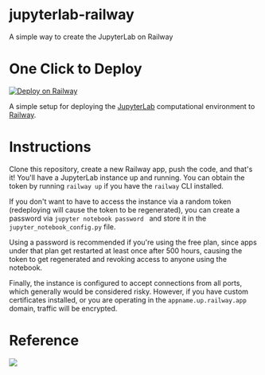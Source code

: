 # jupyterlab-railway
A simple way to create the JupyterLab on Railway
# One Click to Deploy
[![Deploy on Railway](https://railway.app/button.svg)](https://railway.app/new/template/BBLVud?referralCode=hw-lrw)

A simple setup for deploying the <a href="https://github.com/jupyterlab/jupyterlab">JupyterLab</a> computational environment to <a href="https://railway.app/">Railway</a>.

# Instructions
Clone this repository, create a new Railway app, push the code, and that's it! You'll have a JupyterLab instance up and running. You can obtain the token by running `railway up` if you have the `railway` CLI installed.

If you don't want to have to access the instance via a random token (redeploying will cause the token to be regenerated), you can create a password via `jupyter notebook password ` and store it in the `jupyter_notebook_config.py` file.

Using a password is recommended if you're using the free plan, since apps under that plan get restarted at least once after 500 hours, causing the token to get regenerated and revoking access to anyone using the notebook.

Finally, the instance is configured to accept connections from all ports, which generally would be considered risky. However, if you have custom certificates installed, or you are operating in the `appname.up.railway.app` domain, traffic will be encrypted.

# Reference

[![](https://upload.wikimedia.org/wikipedia/commons/3/38/Jupyter_logo.svg)](https://jupyter-server.readthedocs.io/en/latest/index.html)
